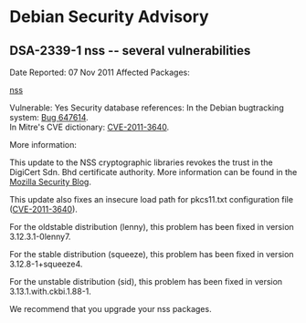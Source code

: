 
Debian Security Advisory
========================


DSA-2339-1 nss -- several vulnerabilities
-----------------------------------------



Date Reported:
07 Nov 2011
Affected Packages:

[nss](https://packages.debian.org/src:nss)

Vulnerable:
Yes
Security database references:
In the Debian bugtracking system: [Bug 647614](https://bugs.debian.org/cgi-bin/bugreport.cgi?bug=647614).  
In Mitre's CVE dictionary: [CVE-2011-3640](https://security-tracker.debian.org/tracker/CVE-2011-3640).  

More information:

This update to the NSS cryptographic libraries revokes the trust in the
DigiCert Sdn. Bhd certificate authority. More information can be found
in the
[Mozilla Security Blog](http://blog.mozilla.com/security/2011/11/03/revoking-trust-in-digicert-sdn-bhd-intermediate-certificate-authority/).


This update also fixes an insecure load path for pkcs11.txt configuration
file ([CVE-2011-3640](https://security-tracker.debian.org/tracker/CVE-2011-3640)).


For the oldstable distribution (lenny), this problem has been fixed in
version 3.12.3.1-0lenny7.


For the stable distribution (squeeze), this problem has been fixed in
version 3.12.8-1+squeeze4.


For the unstable distribution (sid), this problem has been fixed in
version 3.13.1.with.ckbi.1.88-1.


We recommend that you upgrade your nss packages.





